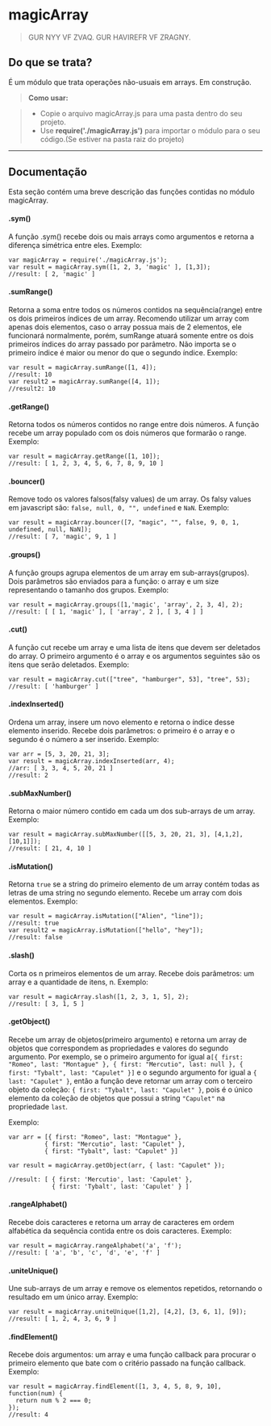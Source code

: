 magicArray
===================

> GUR NYY VF ZVAQ. GUR HAVIREFR VF ZRAGNY.

Do que se trata?
-------------

É um módulo que trata operações não-usuais em arrays. Em construção.

> **Como usar:**

> - Copie o arquivo magicArray.js para uma pasta dentro do seu projeto.
> - Use **require('./magicArray.js')** para importar o módulo para o seu código.(Se estiver na pasta raiz do projeto)

----------


Documentação
-------------------
Esta seção contém uma breve descrição das funções contidas no módulo magicArray.



#### <i class="icon-refresh"></i> .sym()
A função .sym() recebe dois ou mais arrays como argumentos e retorna a diferença simétrica entre eles.
	Exemplo:

    var magicArray = require('./magicArray.js');
    var result = magicArray.sym([1, 2, 3, 'magic' ], [1,3]);
    //result: [ 2, 'magic' ]

#### <i class="icon-refresh"></i> .sumRange()
Retorna a soma entre todos os números contidos na sequência(range) entre os dois primeiros índices de um array. Recomendo utilizar um array com apenas dois elementos, caso o array possua mais de 2 elementos, ele funcionará normalmente, porém, sumRange atuará somente entre os dois primeiros índices do array passado por parâmetro. Não importa se o primeiro índice é maior ou menor do que o segundo índice.
Exemplo:

    var result = magicArray.sumRange([1, 4]);
    //result: 10
    var result2 = magicArray.sumRange([4, 1]);
    //result2: 10

#### <i class="icon-refresh"></i> .getRange()
Retorna todos os números contidos no range entre dois números. A função recebe um array populado com os dois números que formarão o range.
Exemplo:

    var result = magicArray.getRange([1, 10]);
    //result: [ 1, 2, 3, 4, 5, 6, 7, 8, 9, 10 ]

#### <i class="icon-refresh"></i> .bouncer()
Remove todo os valores falsos(falsy values) de um array. Os falsy values em javascript são: `false, null, 0, "", undefined` e `NaN`.
Exemplo:

    var result = magicArray.bouncer([7, "magic", "", false, 9, 0, 1, undefined, null, NaN]);
    //result: [ 7, 'magic', 9, 1 ]

#### <i class="icon-refresh"></i> .groups()
A função groups agrupa elementos de um array em sub-arrays(grupos). Dois parâmetros são enviados para a função: o array e um size representando o tamanho dos grupos.
Exemplo:

    var result = magicArray.groups([1,'magic', 'array', 2, 3, 4], 2);
    //result: [ [ 1, 'magic' ], [ 'array', 2 ], [ 3, 4 ] ]

#### <i class="icon-refresh"></i> .cut()
A função cut recebe um array e uma lista de itens que devem ser deletados do array. O primeiro argumento é o array e os argumentos seguintes são os itens que serão deletados.
Exemplo:

    var result = magicArray.cut(["tree", "hamburger", 53], "tree", 53);
    //result: [ 'hamburger' ]

#### <i class="icon-refresh"></i> .indexInserted()
Ordena um array, insere um novo elemento e retorna o índice desse elemento inserido. Recebe dois parâmetros: o primeiro é o array e o segundo é o número a ser inserido.
Exemplo:

    var arr = [5, 3, 20, 21, 3];
    var result = magicArray.indexInserted(arr, 4);
    //arr: [ 3, 3, 4, 5, 20, 21 ]
    //result: 2
#### <i class="icon-refresh"></i> .subMaxNumber()
Retorna o maior número contido em cada um dos sub-arrays de um array.
Exemplo:

    var result = magicArray.subMaxNumber([[5, 3, 20, 21, 3], [4,1,2],[10,1]]);
    //result: [ 21, 4, 10 ]

#### <i class="icon-refresh"></i> .isMutation()
Retorna `true` se a string do primeiro elemento de um array contém todas as letras de uma string no segundo elemento. Recebe um array com dois elementos.
Exemplo:

    var result = magicArray.isMutation(["Alien", "line"]);
    //result: true
    var result2 = magicArray.isMutation(["hello", "hey"]);
    //result: false
#### <i class="icon-refresh"></i> .slash()
Corta os n primeiros elementos de um array. Recebe dois parâmetros: um array e a quantidade de itens, n.
Exemplo:

    var result = magicArray.slash([1, 2, 3, 1, 5], 2);
    //result: [ 3, 1, 5 ]

#### <i class="icon-refresh"></i> .getObject()
Recebe um array de objetos(primeiro argumento) e retorna um array de objetos que correspondem as propriedades e valores do segundo argumento. Por exemplo, se o primeiro argumento for igual a`[{ first: "Romeo", last: "Montague" }, { first: "Mercutio", last: null }, { first: "Tybalt", last: "Capulet" }]` e o segundo argumento for igual a `{ last: "Capulet" }`, então a função deve retornar um array com o terceiro objeto da coleção: `{ first: "Tybalt", last: "Capulet" }`, pois é o único elemento da coleção de objetos que possui a string `"Capulet"` na propriedade `last`.

Exemplo:

    var arr = [{ first: "Romeo", last: "Montague" },
              { first: "Mercutio", last: "Capulet" },
              { first: "Tybalt", last: "Capulet" }]
              
    var result = magicArray.getObject(arr, { last: "Capulet" });
    
    //result: [ { first: 'Mercutio', last: 'Capulet' },
    	        { first: 'Tybalt', last: 'Capulet' } ]

#### <i class="icon-refresh"></i> .rangeAlphabet()
Recebe dois caracteres e retorna um array de caracteres em ordem alfabética da sequência contida entre os dois caracteres.
Exemplo:

    var result = magicArray.rangeAlphabet('a', 'f');
    //result: [ 'a', 'b', 'c', 'd', 'e', 'f' ]

#### <i class="icon-refresh"></i> .uniteUnique()

Une sub-arrays de um array e remove os elementos repetidos, retornando o resultado em um único array.
Exemplo:

    var result = magicArray.uniteUnique([1,2], [4,2], [3, 6, 1], [9]);
    //result: [ 1, 2, 4, 3, 6, 9 ]

#### <i class="icon-refresh"></i> .findElement()
Recebe dois argumentos: um array e uma função callback para procurar o primeiro elemento que bate com o critério passado na função callback.
Exemplo:

    var result = magicArray.findElement([1, 3, 4, 5, 8, 9, 10], function(num) {
      return num % 2 === 0;
    });
    //result: 4


